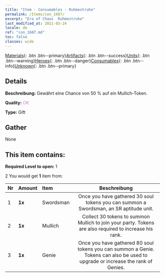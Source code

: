 ```yaml
---
title: "Item - Consumables - Ruhmestruhe"
permalink: /Items/con_1607/
excerpt: "Era of Chaos  Ruhmestruhe"
last_modified_at: 2021-03-24
locale: de
ref: "con_1607.md"
toc: false
classes: wide
---
```

 [Materials](/de/Items/){: .btn .btn--primary}[Artifacts](/de/Items/Artifacts/){: .btn .btn--success}[Units](/de/Items/Units/){: .btn .btn--warning}[Heroes](/de/Items/Heroes/){: .btn .btn--danger}[Consumables](/de/Items/Consumables/){: .btn .btn--info}[Unknown](/de/Items/Unknown/){: .btn .btn--primary}

## Details
 **Beschreibung:** Gewährt eine Chance von 50 % auf ein Mullich-Token.

 **Quality:** <span style="color: #DA70D6">OK</span>

 **Type:** Gift

## Gather

  None

## This item contains:

 **Required Level to open:** 1

 2 You would get **1** item  from:

  | Nr | Amount |     Item    | Beschreibung |
  |:---|:-------|:------------|:-----------:|
  | 1 |  **1x** | Swordsman | Once you have gathered 30 soul tokens you can summon a Swordsman, an SR aptitude unit.  | 
  | 2 |  **1x** | Mullich | Collect 30 tokens to summon Mullich to join your party. Tokens are also required to increase his rank.  | 
  | 3 |  **1x** | Genie | Once you have gathered 80 soul tokens you can summon a Genie. Tokens can also be used to upgrade or increase the rank of Genies.  | 
